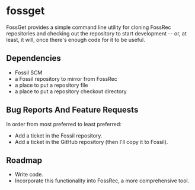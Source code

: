 # fossget

FossGet provides a simple command line utility for cloning FossRec repositories
and checking out the repository to start development -- or, at least, it will,
once there's enough code for it to be useful.

## Dependencies

* Fossil SCM
* a Fossil repository to mirror from FossRec
* a place to put a repository file
* a place to put a repository checkout directory

## Bug Reports And Feature Requests

In order from most preferred to least preferred:

* Add a ticket in the Fossil repository.
* Add a ticket in the GitHub repository (then I'll copy it to Fossil).

## Roadmap

* Write code.
* Incorporate this functionality into FossRec, a more comprehensive tool.
